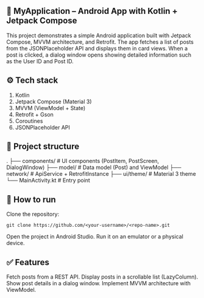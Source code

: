 ## 📱 MyApplication – Android App with Kotlin + Jetpack Compose

This project demonstrates a simple Android application built with Jetpack Compose, MVVM architecture, and Retrofit.
The app fetches a list of posts from the JSONPlaceholder API and displays them in card views.
When a post is clicked, a dialog window opens showing detailed information such as the User ID and Post ID.

## ⚙️ Tech stack
1. Kotlin
2. Jetpack Compose (Material 3)
3. MVVM (ViewModel + State)
4. Retrofit + Gson
5. Coroutines
6. JSONPlaceholder API

## 📂 Project structure
.
├── components/         # UI components (PostItem, PostScreen, DialogWindow)
├── model/              # Data model (Post) and ViewModel
├── network/            # ApiService + RetrofitInstance
├── ui/theme/           # Material 3 theme
└── MainActivity.kt     # Entry point

## 🔧 How to run

Clone the repository:

```
git clone https://github.com/<your-username>/<repo-name>.git
```
Open the project in Android Studio.
Run it on an emulator or a physical device.

## ✅ Features
Fetch posts from a REST API.
Display posts in a scrollable list (LazyColumn).
Show post details in a dialog window.
Implement MVVM architecture with ViewModel.
